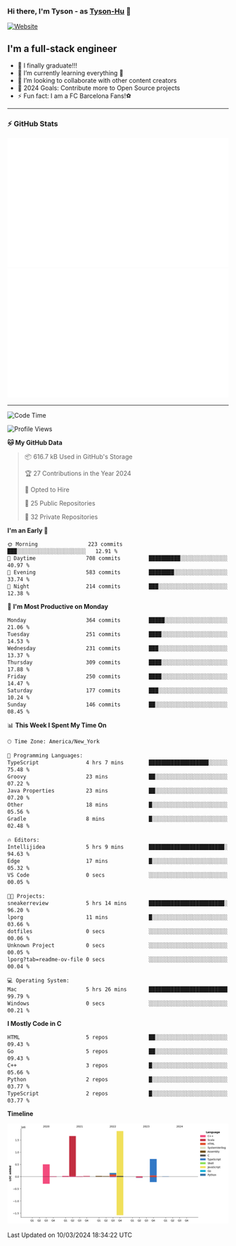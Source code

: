 ### Hi there, I'm Tyson - as [Tyson-Hu][website] 👋

[![Website](https://img.shields.io/website?label=Tianzhe.me&style=for-the-badge&url=https%3A%2F%2Ftianzhe.me)](https://tianzhe.me)


## I'm a full-stack engineer

- 🔭 I finally graduate!!!
- 🌱 I’m currently learning everything 🤣
- 👯 I’m looking to collaborate with other content creators
- 🥅 2024 Goals: Contribute more to Open Source projects
- ⚡ Fun fact: I am a FC Barcelona Fans!⚽️

---

### ⚡️ GitHub Stats
![](https://raw.githubusercontent.com/Tyson-Hu/github-stats-card/master/generated/overview.svg)
![](https://raw.githubusercontent.com/Tyson-Hu/github-stats-card/master/generated/languages.svg)

---

<!--START_SECTION:waka-->
![Code Time](http://img.shields.io/badge/Code%20Time-37%20hrs%2054%20mins-blue)

![Profile Views](http://img.shields.io/badge/Profile%20Views-0-blue)

**🐱 My GitHub Data** 

> 📦 616.7 kB Used in GitHub's Storage 
 > 
> 🏆 27 Contributions in the Year 2024
 > 
> 💼 Opted to Hire
 > 
> 📜 25 Public Repositories 
 > 
> 🔑 32 Private Repositories 
 > 
**I'm an Early 🐤** 

```text
🌞 Morning                223 commits         ███░░░░░░░░░░░░░░░░░░░░░░   12.91 % 
🌆 Daytime                708 commits         ██████████░░░░░░░░░░░░░░░   40.97 % 
🌃 Evening                583 commits         ████████░░░░░░░░░░░░░░░░░   33.74 % 
🌙 Night                  214 commits         ███░░░░░░░░░░░░░░░░░░░░░░   12.38 % 
```
📅 **I'm Most Productive on Monday** 

```text
Monday                   364 commits         █████░░░░░░░░░░░░░░░░░░░░   21.06 % 
Tuesday                  251 commits         ████░░░░░░░░░░░░░░░░░░░░░   14.53 % 
Wednesday                231 commits         ███░░░░░░░░░░░░░░░░░░░░░░   13.37 % 
Thursday                 309 commits         ████░░░░░░░░░░░░░░░░░░░░░   17.88 % 
Friday                   250 commits         ████░░░░░░░░░░░░░░░░░░░░░   14.47 % 
Saturday                 177 commits         ███░░░░░░░░░░░░░░░░░░░░░░   10.24 % 
Sunday                   146 commits         ██░░░░░░░░░░░░░░░░░░░░░░░   08.45 % 
```


📊 **This Week I Spent My Time On** 

```text
🕑︎ Time Zone: America/New_York

💬 Programming Languages: 
TypeScript               4 hrs 7 mins        ███████████████████░░░░░░   75.48 % 
Groovy                   23 mins             ██░░░░░░░░░░░░░░░░░░░░░░░   07.22 % 
Java Properties          23 mins             ██░░░░░░░░░░░░░░░░░░░░░░░   07.20 % 
Other                    18 mins             █░░░░░░░░░░░░░░░░░░░░░░░░   05.56 % 
Gradle                   8 mins              █░░░░░░░░░░░░░░░░░░░░░░░░   02.48 % 

🔥 Editors: 
Intellijidea             5 hrs 9 mins        ████████████████████████░   94.63 % 
Edge                     17 mins             █░░░░░░░░░░░░░░░░░░░░░░░░   05.32 % 
VS Code                  0 secs              ░░░░░░░░░░░░░░░░░░░░░░░░░   00.05 % 

🐱‍💻 Projects: 
sneakerreview            5 hrs 14 mins       ████████████████████████░   96.20 % 
lporg                    11 mins             █░░░░░░░░░░░░░░░░░░░░░░░░   03.66 % 
dotfiles                 0 secs              ░░░░░░░░░░░░░░░░░░░░░░░░░   00.06 % 
Unknown Project          0 secs              ░░░░░░░░░░░░░░░░░░░░░░░░░   00.05 % 
lporg?tab=readme-ov-file 0 secs              ░░░░░░░░░░░░░░░░░░░░░░░░░   00.04 % 

💻 Operating System: 
Mac                      5 hrs 26 mins       █████████████████████████   99.79 % 
Windows                  0 secs              ░░░░░░░░░░░░░░░░░░░░░░░░░   00.21 % 
```

**I Mostly Code in C** 

```text
HTML                     5 repos             ██░░░░░░░░░░░░░░░░░░░░░░░   09.43 % 
Go                       5 repos             ██░░░░░░░░░░░░░░░░░░░░░░░   09.43 % 
C++                      3 repos             █░░░░░░░░░░░░░░░░░░░░░░░░   05.66 % 
Python                   2 repos             █░░░░░░░░░░░░░░░░░░░░░░░░   03.77 % 
TypeScript               2 repos             █░░░░░░░░░░░░░░░░░░░░░░░░   03.77 % 
```



**Timeline**

![Lines of Code chart](https://raw.githubusercontent.com/Tyson-Hu/Tyson-Hu/main/assets/bar_graph.png)


 Last Updated on 10/03/2024 18:34:22 UTC
<!--END_SECTION:waka-->


[website]: https://github.com/Tyson-Hu
